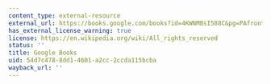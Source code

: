 ```yaml
---
content_type: external-resource
external_url: https://books.google.com/books?id=4KWNMBsI588C&pg=PAfrontcover#v=onepage&q&f=false
has_external_license_warning: true
license: https://en.wikipedia.org/wiki/All_rights_reserved
status: ''
title: Google Books
uid: 54d7c478-8dd1-4601-a2cc-2ccda115bcba
wayback_url: ''
---
```

